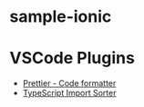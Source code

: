 # sample-ionic

# VSCode Plugins

- [Prettier - Code formatter](https://marketplace.visualstudio.com/items?itemName=esbenp.prettier-vscode)
- [TypeScript Import Sorter](https://marketplace.visualstudio.com/items?itemName=mike-co.import-sorter)
